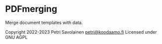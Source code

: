# PDFmerging

Merge document templates with data.

Copyright 2022-2023 Petri Savolainen <petri@koodaamo.fi>
Licensed under GNU AGPL
